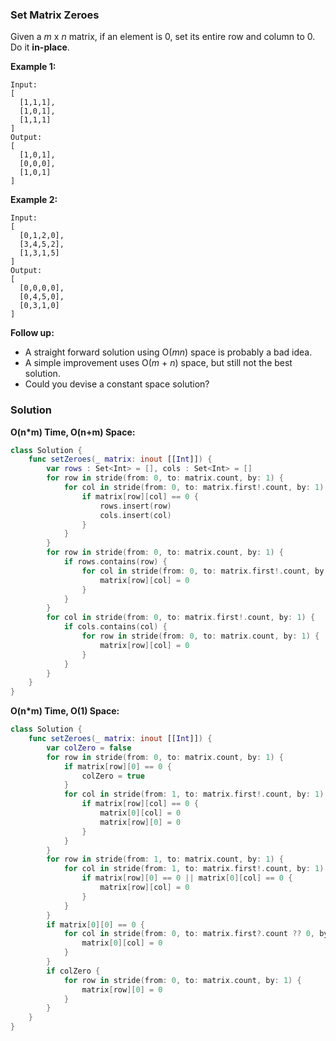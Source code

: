 
### Set Matrix Zeroes

Given a *m* x *n* matrix, if an element is 0, set its entire row and column to 0. Do it __in-place__.

__Example 1:__
```
Input: 
[
  [1,1,1],
  [1,0,1],
  [1,1,1]
]
Output: 
[
  [1,0,1],
  [0,0,0],
  [1,0,1]
]
```
__Example 2:__
```
Input: 
[
  [0,1,2,0],
  [3,4,5,2],
  [1,3,1,5]
]
Output: 
[
  [0,0,0,0],
  [0,4,5,0],
  [0,3,1,0]
]
```
__Follow up:__

* A straight forward solution using O(*mn*) space is probably a bad idea.
* A simple improvement uses O(*m* + *n*) space, but still not the best solution.
* Could you devise a constant space solution?

### Solution
__O(n*m) Time, O(n+m) Space:__
```Swift
class Solution {
    func setZeroes(_ matrix: inout [[Int]]) {
        var rows : Set<Int> = [], cols : Set<Int> = []
        for row in stride(from: 0, to: matrix.count, by: 1) {
            for col in stride(from: 0, to: matrix.first!.count, by: 1) {
                if matrix[row][col] == 0 {
                    rows.insert(row)
                    cols.insert(col)
                }
            }
        }
        for row in stride(from: 0, to: matrix.count, by: 1) {
            if rows.contains(row) {
                for col in stride(from: 0, to: matrix.first!.count, by: 1) {
                    matrix[row][col] = 0
                }
            }
        }
        for col in stride(from: 0, to: matrix.first!.count, by: 1) {
            if cols.contains(col) {
                for row in stride(from: 0, to: matrix.count, by: 1) {
                    matrix[row][col] = 0
                }
            }
        }
    }
}
```
__O(n*m) Time, O(1) Space:__
```Swift
class Solution {
    func setZeroes(_ matrix: inout [[Int]]) {
        var colZero = false
        for row in stride(from: 0, to: matrix.count, by: 1) {
            if matrix[row][0] == 0 {
                colZero = true
            }
            for col in stride(from: 1, to: matrix.first!.count, by: 1) {
                if matrix[row][col] == 0 {
                    matrix[0][col] = 0
                    matrix[row][0] = 0
                }
            }
        }
        for row in stride(from: 1, to: matrix.count, by: 1) {
            for col in stride(from: 1, to: matrix.first!.count, by: 1) {
                if matrix[row][0] == 0 || matrix[0][col] == 0 {
                    matrix[row][col] = 0
                }
            }
        }
        if matrix[0][0] == 0 {
            for col in stride(from: 0, to: matrix.first?.count ?? 0, by: 1) {
                matrix[0][col] = 0
            }
        }
        if colZero {
            for row in stride(from: 0, to: matrix.count, by: 1) {
                matrix[row][0] = 0
            }
        }
    }
}
```